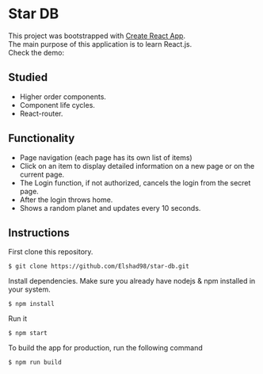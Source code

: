 # Star DB

This project was bootstrapped with [Create React App](https://github.com/facebook/create-react-app).  
The main purpose of this application is to learn React.js.   
Check the demo:  

## Studied  
* Higher order components. 
* Component life cycles.  
* React-router.   

## Functionality  
* Page navigation (each page has its own list of items)  
* Click on an item to display detailed information on a new page or on the current page.  
* The Login function, if not authorized, cancels the login from the secret page.  
* After the login throws home.  
* Shows a random planet and updates every 10 seconds.  

## Instructions

First clone this repository.    
```
$ git clone https://github.com/Elshad98/star-db.git
```  
Install dependencies. Make sure you already have nodejs & npm installed in your system.  
```
$ npm install
```  
Run it
```
$ npm start
```  
To build the app for production, run the following command  
```
$ npm run build
```  
